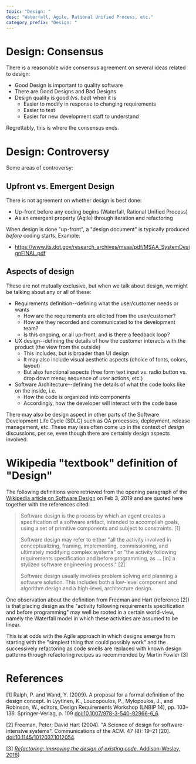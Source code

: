```yaml
---
topic: "Design: "
desc: "Waterfall, Agile, Rational Unified Process, etc."
category_prefix: "Design: "
---
```


# Design: Consensus 

There is a reasonable wide consensus agreement on several ideas related to design:

* Good Design is important to quality software 
* There are Good Designs and Bad Designs
* Design quality is good (vs. bad) when it is
   * Easier to modify in response to changing requirements
   * Easier to test 
   * Easier for new development staff to understand

Regrettably, this is where the consensus ends.

# Design: Controversy

Some areas of controversy:

## Upfront vs. Emergent Design

There is not agreement on whether design is best done:
* Up-front before any coding begins (Waterfall, Rational Unified Process)
* As an emergent property (Agile) through iteration and refactoring

When design is done "up-front", a "design document" is typically produced *before* coding starts.
Example:
   * <https://www.its.dot.gov/research_archives/msaa/pdf/MSAA_SystemDesignFINAL.pdf>

## Aspects of design ##

These are not mutually exclusive, but when we talk about design, we might be talking about any or all of these:

* Requirements definition--defining what the user/customer needs or wants
   * How are the requirements are elicited from the user/customer?
   * How are they recorded and communicated to the development team?
   * Is this ongoing, or all up-front, and is there a feedback loop?
* UX design--defining the details of how the customer interacts with the product (the view from the outside)
   * This includes, but is broader than UI design
   * It may also include visual aesthetic aspects (choice of fonts, colors, layout)
   * But also functional aspects (free form text input vs. radio button vs. drop down menu; sequence of user actions, etc.)
* Software Architecture--defining the details of what the code looks like on the inside, i.e.
   * How the code is organized into components 
   * Accordingly, how the developer will interact with the code base

There may also be design aspect in other parts of the Software Development Life Cycle (SDLC) such as QA processes, deployment, release management,
etc.   These may less often come up in the context of *design* discussions, per se, even though there are certainly design aspects involved.

# Wikipedia "textbook" definition of "Design"

The following definitions were retrieved from the opening paragraph 
of the [Wikipedia article on Software Design](https://en.wikipedia.org/wiki/Software_design) on Feb 3, 2019
and are quoted here together with the references cited:

> Software design is the process by which an agent creates a specification of a software artifact, 
> intended to accomplish goals, using a set of primitive components and subject to constraints. [1] 
> 
> Software design may refer to either "all the activity involved in conceptualizing, framing, implementing, commissioning, 
> and ultimately modifying complex systems" or "the activity following requirements specification and before programming, 
> as ... [in] a stylized software engineering process." [2]
>
>
> Software design usually involves problem solving and planning a software solution. 
> This includes both a low-level component and algorithm design and a high-level, architecture design.

One observation about the definition from Freeman and Hart (reference [2]) is that placing design as the "activity following requirements specification and before programming" may well be rooted in a certain
world-view, namely the Waterfall model in which these activities are assumed to be linear.   

This is at odds with the Agile approach in which designs emerge
from starting with the "simplest thing that could possibly work" and the successively refactoring as code smells are replaced with known design patterns through refactoring recipes as recommended by Martin Fowler [3] 

# References

[1]  Ralph, P. and Wand, Y. (2009). A proposal for a formal definition of the design concept. In Lyytinen, K., Loucopoulos, P., Mylopoulos, J., and Robinson, W., editors, Design Requirements Workshop (LNBIP 14), pp. 103–136. Springer-Verlag, p. 109 [doi:10.1007/978-3-540-92966-6_6](https://link.springer.com/chapter/10.1007%2F978-3-540-92966-6_6).

[2] Freeman, Peter; David Hart (2004). "A Science of design for software-intensive systems". Communications of the ACM. 47 (8): 19–21 [20]. [doi:10.1145/1012037.1012054](https://dl.acm.org/citation.cfm?doid=1012037.1012054).

[3] [<i>Refactoring: improving the design of existing code</i>. Addison-Wesley, 2018](https://www.worldcat.org/title/refactoring-improving-the-design-of-existing-code/oclc/989996110&referer=brief_results))

